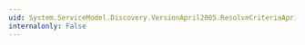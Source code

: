 ```yaml
---
uid: System.ServiceModel.Discovery.VersionApril2005.ResolveCriteriaApril2005.GetSchema(System.Xml.Schema.XmlSchemaSet)
internalonly: False
---
```

